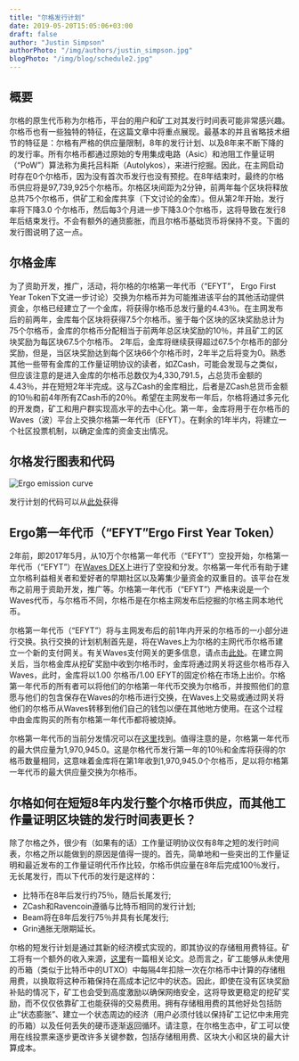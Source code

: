 ```yaml
---
title: "尔格发行计划"
date: 2019-05-20T15:05:06+03:00
draft: false
author: "Justin Simpson"
authorPhoto: "/img/authors/justin_simpson.jpg"
blogPhoto: "/img/blog/schedule2.jpg"
---
```


## 概要

尔格的原生代币称为尔格币，平台的用户和矿工对其发行时间表可能非常感兴趣。尔格币也有一些独特的特征，在这篇文章中将重点展现。最基本的并且省略技术细节的特征是：尔格有严格的供应量限制，8年的发行计划、以及8年来不断下降的的发行率。所有尔格币都通过原始的专用集成电路（Asic）和池阻工作量证明（“PoW”）算法称为奥托吕科斯（Autolykos），来进行挖掘。因此，在主网启动时存在0个尔格币，因为没有首次币发行也没有预挖。在8年结束时，最终的尔格币供应将是97,739,925个尔格币。尔格区块间距为2分钟，前两年每个区块将释放总共75个尔格币，供矿工和金库共享（下文讨论的金库）。但从第2年开始，发行率将下降3.0 个尔格币，然后每3个月进一步下降3.0个尔格币，这将导致在发行8年后结束发行。不会有额外的通货膨胀，而且尔格币基础货币将保持不变。下面的发行图说明了这一点。

## 尔格金库

为了资助开发，推广，活动，将尔格的尔格第一年代币（“EFYT”， Ergo First Year Token下文进一步讨论）交换为尔格币并为可能推进该平台的其他活动提供资金，尔格已经建立了一个金库，将获得尔格币总发行量的4.43％。在主网发布后的前两年，金库每个区块将获得7.5个尔格币。鉴于每个区块的区块奖励总计为75个尔格币，金库的尔格币分配相当于前两年总区块奖励的10％，并且矿工的区块奖励为每区块67.5个尔格币。 2年后，金库将继续获得超过67.5个尔格币的部分奖励，但是，当区块奖励达到每个区块66个尔格币时，2年半之后将变为0。熟悉其他一些带有金库的工作量证明协议的读者，如ZCash，可能会发现与之类似，但应该注意的是进入金库的尔格币总数仅为4,330,791.5，占总货币金额的4.43％，并在短短2年半完成。这与ZCash的金库相比，后者是ZCash总货币金额的10％和前4年所有ZCash币的20％。希望在主网发布一年后，尔格将通过多元化的开发商，矿工和用户群实现高水平的去中心化。第一年，金库将用于在尔格币的Waves（波）平台上交换尔格第一年代币（EFYT）。在剩余的1年半内，将建立一个社区投票机制，以确定金库的资金支出情况。 

## 尔格发行图表和代码

![Ergo emission curve](/img/blog/emission_curve.png)

发行计划的代码可以从[此处](https://github.com/ScorexFoundation/sigmastate-interpreter/blob/master/src/main/scala/org/ergoplatform/mining/emission/EmissionRules.scala)获得

## Ergo第一年代币（“EFYT”Ergo First Year Token）

2年前，即2017年5月，从10万个尔格第一年代币（“EFYT”）空投开始，尔格第一年代币（“EFYT”）在[Waves DEX](https://wavesplatform.com/)上进行了空投和分发。尔格第一年代币有助于建立尔格利益相关者和爱好者的早期社区以及筹集少量资金的双重目的。该平台在发布之前用于资助开发，推广等。尔格第一年代币（“EFYT”）严格来说是一个Waves代币，与尔格币不同，尔格币是在尔格主网发布后挖掘的尔格主网本地代币。

尔格第一年代币（“EFYT”）将与主网发布后的前1年内开采的尔格币的一小部分进行交换。执行交换的计划机制首先是，将在Waves上为尔格的主网代币尔格币建立一个新的支付网关。有关Waves支付网关的更多信息，请点击[此处](https://blog.wavesplatform.com/waves-launches-cryptocurrency-payment-gateway-framework-d37c1bb2fe1b)。在建立网关后，当尔格金库从挖矿奖励中收到尔格币时，金库将通过网关将这些尔格币存入Waves，此时，金库将以1.00 尔格币/1.00 EFYT的固定价格在市场上出价。尔格第一年代币的所有者可以将他们的尔格第一年代币交换为尔格币，并按照他们的意愿与他们的包含保存在Waves的尔格币进行交换，在Waves上交易或通过网关将他们的尔格币从Waves转移到他们自己的钱包以便在其他地方使用。在这个过程中由金库购买的所有尔格第一年代币都将被烧掉。

尔格第一年代币的当前分发情况可以在[这里](http://dev.pywaves.org/assets/725Yv9oceWsB4GsYwyy4A52kEwyVrL5avubkeChSnL46)找到。值得注意的是，尔格第一年代币的最大供应量为1,970,945.0。这是尔格代币发行第一年的10％和金库将获得的尔格币数量相同，这意味着金库将在第1年收到1,970,945.0个尔格币，足以将尔格第一年代币的最大供应量交换为尔格币。

## 尔格如何在短短8年内发行整个尔格币供应，而其他工作量证明区块链的发行时间表更长？

除了尔格之外，很少有（如果有的话）工作量证明协议仅有8年之短的发行时间表，尔格之所以能做到的原因是值得一提的。首先，简单地和一些突出的工作量证明和最近发布的工作量证明代币作比较，尔格币供应量在8年后完成100％发行，无长尾发行，而以下代币的发行是这样的：

* 比特币在8年后发行约75％，随后长尾发行;
* ZCash和Ravencoin遵循与比特币相同的发行计划;
* Beam将在8年后发行75％并具有长尾发行;
* Grin通胀无限期延长。

尔格的短发行计划是通过其新的经济模式实现的，即其协议的存储租用费特征。矿工将有一个额外的收入来源，[这里](https://fc18.ifca.ai/bitcoin/papers/bitcoin18-final18.pdf)有一篇相关论文。总而言之，矿工能够从未使用的币箱（类似于比特币中的UTXO）中每隔4年扣除一次在尔格币中计算的存储租用费，以换取将这种币箱保持在高成本记忆中的状态。因此，即使在没有区块奖励补贴的情况下，矿工也会受到高度激励以确保网络安全，这将导致更稳定的挖矿奖励，而不仅仅依靠矿工也能获得的交易费用。拥有存储租用费的其他好处包括防止“状态膨胀”、建立一个状态周边的经济（用户必须付钱以保持矿工记忆中未用完的币箱）以及任何丢失的硬币逐渐返回循环。请注意，在尔格生态中，矿工可以使用在线投票来逐步更改许多关键参数，包括存储租用费、区块大小和区块的最大计算成本。
